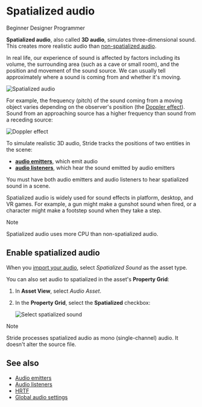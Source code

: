 # Spatialized audio

<span class="badge text-bg-primary">Beginner</span>
<span class="badge text-bg-success">Designer</span>
<span class="badge text-bg-success">Programmer</span>

**Spatialized audio**, also called **3D audio**, simulates three-dimensional sound.
This creates more realistic audio than [non-spatialized audio](non-spatialized-audio.md). 

In real life, our experience of sound is affected by factors including its volume, the surrounding area (such as a cave or small room), and the position and movement of the sound source. We can usually tell approximately where a sound is coming from and whether it's moving.

![Spatialized audio](media/audio-index-spatialized-audio.png) 

For example, the frequency (pitch) of the sound coming from a moving object varies depending on the observer's position (the [Doppler effect](https://en.wikipedia.org/wiki/Doppler_effect)). Sound from an approaching source has a higher frequency than sound from a receding source:

![Doppler effect](media/audio-index-play-audio-doppler-effect.png)

To simulate realistic 3D audio, Stride tracks the positions of two entities in the scene:

* **[audio emitters](audio-emitters.md)**, which emit audio
* **[audio listeners](audio-listeners.md)**, which hear the sound emitted by audio emitters

You must have both audio emitters and audio listeners to hear spatialized sound in a scene.

Spatialized audio is widely used for sound effects in platform, desktop, and VR games. For example, a gun might make a gunshot sound when fired, or a character might make a footstep sound when they take a step.

> [!Note] 
> Spatialized audio uses more CPU than non-spatialized audio.

## Enable spatialized audio

When you [import your audio](import-audio.md), select *Spatialized Sound* as the asset type.

You can also set audio to spatialized in the asset's **Property Grid**:

1. In **Asset View**, select _Audio Asset_.

2. In the **Property Grid**, select the **Spatialized** checkbox:

    ![Select spatialized sound](media/audio-asset-properties-property-grid-spatialized-sound.png)

> [!Note] 
> Stride processes spatialized audio as mono (single-channel) audio. It doesn't alter the source file.

## See also

* [Audio emitters](audio-emitters.md)
* [Audio listeners](audio-listeners.md)
* [HRTF](hrtf.md)
* [Global audio settings](global-audio-settings.md)